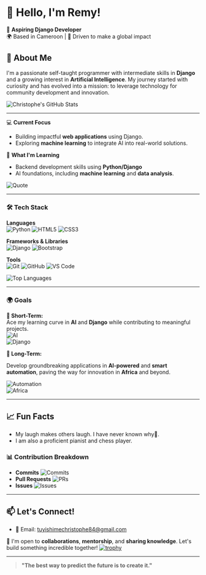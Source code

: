 # 👋 Hello, I'm Remy!  

🎯 **Aspiring Django Developer**  
🌍 Based in Cameroon | 🌟 Driven to make a global impact  

## 🌟 About Me  
I'm a passionate self-taught programmer with intermediate skills in **Django** and a growing interest in **Artificial Intelligence**. My journey started with curiosity and has evolved into a mission: to leverage technology for community development and innovation.   
 
![Christophe's GitHub Stats](https://github-readme-stats.vercel.app/api?username=RemyCodes0&show_icons=true&hide=stars&count_private=true)

---

💻 **Current Focus**  
- Building impactful **web applications** using Django.  
- Exploring **machine learning** to integrate AI into real-world solutions.  

🌱 **What I'm Learning**  
- Backend development skills using **Python/Django**  
- AI foundations, including **machine learning** and **data analysis**.
   
![Quote](https://quotes-github-readme.vercel.app/api?type=horizontal&theme=radical)

---

### 🛠 Tech Stack

**Languages**  
![Python](https://img.shields.io/badge/Python-3776AB?style=for-the-badge&logo=python&logoColor=white)
![HTML5](https://img.shields.io/badge/HTML5-E34F26?style=for-the-badge&logo=html5&logoColor=white)
![CSS3](https://img.shields.io/badge/CSS3-1572B6?style=for-the-badge&logo=css3&logoColor=white)

**Frameworks & Libraries**  
![Django](https://img.shields.io/badge/Django-092E20?style=for-the-badge&logo=django&logoColor=white)
![Bootstrap](https://img.shields.io/badge/Bootstrap-7952B3?style=for-the-badge&logo=bootstrap&logoColor=white)

**Tools**  
![Git](https://img.shields.io/badge/Git-F05032?style=for-the-badge&logo=git&logoColor=white)
![GitHub](https://img.shields.io/badge/GitHub-181717?style=for-the-badge&logo=github&logoColor=white)
![VS Code](https://img.shields.io/badge/VS%20Code-007ACC?style=for-the-badge&logo=visual-studio-code&logoColor=white)


![Top Languages](https://github-readme-stats.vercel.app/api/top-langs/?username=RemyCodes0&layout=compact)

---



### 🌍 **Goals**

**🌟 Short-Term:**  
Ace my learning curve in **AI** and **Django** while contributing to meaningful projects.  
![AI](https://img.shields.io/badge/AI-0088CC?style=for-the-badge&logo=artificial-intelligence&logoColor=white)  
![Django](https://img.shields.io/badge/Django-092E20?style=for-the-badge&logo=django&logoColor=white)

**🌟 Long-Term:**  

Develop groundbreaking applications in **AI-powered** and **smart automation**, paving the way for innovation in **Africa** and beyond.  

![Automation](https://img.shields.io/badge/Automation-FF5733?style=for-the-badge&logo=robot&logoColor=white)  
![Africa](https://img.shields.io/badge/Africa-3F8E43?style=for-the-badge&logo=africa&logoColor=white)

---

## 📈 Fun Facts  
- My laugh makes others laugh. I have never known why🤧. 
- I am also a proficient pianist and chess player.  

### 📊 Contribution Breakdown

- **Commits** ![Commits](https://img.shields.io/badge/Commits-70%25-blue)
- **Pull Requests** ![PRs](https://img.shields.io/badge/PRs-20%25-yellow)
- **Issues** ![Issues](https://img.shields.io/badge/Issues-10%25-orange)

---

## 📫 Let's Connect!  
- 📧 Email: [tuyishimechristophe84@gmail.com](mailto:tuyishimechristophe84@gmail.com)  

🤝 I'm open to **collaborations**, **mentorship**, and **sharing knowledge**. Let's build something incredible together!
[![trophy](https://github-profile-trophy.vercel.app/?username=RemyCodes0&theme=onedark)](https://github.com/ryo-ma/github-profile-trophy)

---


> **"The best way to predict the future is to create it."**
